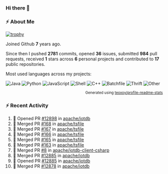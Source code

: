 ### Hi there 👋

### :zap: About Me

[![trophy](https://github-profile-trophy.vercel.app/?username=HTHou&theme=onedark)](https://github.com/ryo-ma/github-profile-trophy)
   
Joined Github **7** years ago.

Since then I pushed **2781** commits, opened **36** issues, submitted **984** pull requests, received **1** stars across **6** personal projects and contributed to **17** public repositories.

Most used languages across my projects:

![Java](https://img.shields.io/static/v1?style=flat-square&label=%E2%A0%80&color=555&labelColor=%23b07219&message=Java%EF%B8%B196.4%25)
![Python](https://img.shields.io/static/v1?style=flat-square&label=%E2%A0%80&color=555&labelColor=%233572A5&message=Python%EF%B8%B10.8%25)
![JavaScript](https://img.shields.io/static/v1?style=flat-square&label=%E2%A0%80&color=555&labelColor=%23f1e05a&message=JavaScript%EF%B8%B10.6%25)
![Shell](https://img.shields.io/static/v1?style=flat-square&label=%E2%A0%80&color=555&labelColor=%2389e051&message=Shell%EF%B8%B10.4%25)
![C++](https://img.shields.io/static/v1?style=flat-square&label=%E2%A0%80&color=555&labelColor=%23f34b7d&message=C%2B%2B%EF%B8%B10.4%25)
![Batchfile](https://img.shields.io/static/v1?style=flat-square&label=%E2%A0%80&color=555&labelColor=%23C1F12E&message=Batchfile%EF%B8%B10.3%25)
![Thrift](https://img.shields.io/static/v1?style=flat-square&label=%E2%A0%80&color=555&labelColor=%23D12127&message=Thrift%EF%B8%B10.2%25)
![Other](https://img.shields.io/static/v1?style=flat-square&label=%E2%A0%80&color=555&labelColor=%23ededed&message=Other%EF%B8%B10.4%25)

<p align="right"><sub>Generated using <a href="https://github.com/marketplace/actions/profile-readme-stats">teoxoy/profile-readme-stats</a></sub></p>


<!--![](https://github.com/HTHou/HTHou/blob/output/github-contribution-grid-snake.svg)-->

<!--![Haonan Hou's github stats](https://github-readme-stats.vercel.app/api?username=HTHou&count_private=true&show_icons=true&theme=onedark)-->

<!--![Haonan Hou's wakatime stats](https://github-readme-stats.vercel.app/api/wakatime?username=HTHou&layout=compact&theme=onedark)-->

<!--![Top Langs](https://github-readme-stats.vercel.app/api/top-langs/?username=HTHou&theme=onedark&layout=compact)-->

### :zap: Recent Activity
<!--START_SECTION:activity-->
1. 💪 Opened PR [#12898](https://github.com/apache/iotdb/pull/12898) in [apache/iotdb](https://github.com/apache/iotdb)
2. 🎉 Merged PR [#168](https://github.com/apache/tsfile/pull/168) in [apache/tsfile](https://github.com/apache/tsfile)
3. 🎉 Merged PR [#167](https://github.com/apache/tsfile/pull/167) in [apache/tsfile](https://github.com/apache/tsfile)
4. 🎉 Merged PR [#166](https://github.com/apache/tsfile/pull/166) in [apache/tsfile](https://github.com/apache/tsfile)
5. 🎉 Merged PR [#165](https://github.com/apache/tsfile/pull/165) in [apache/tsfile](https://github.com/apache/tsfile)
6. 🎉 Merged PR [#163](https://github.com/apache/tsfile/pull/163) in [apache/tsfile](https://github.com/apache/tsfile)
7. 🎉 Merged PR [#8](https://github.com/apache/iotdb-client-csharp/pull/8) in [apache/iotdb-client-csharp](https://github.com/apache/iotdb-client-csharp)
8. 🎉 Merged PR [#12885](https://github.com/apache/iotdb/pull/12885) in [apache/iotdb](https://github.com/apache/iotdb)
9. 💪 Opened PR [#12885](https://github.com/apache/iotdb/pull/12885) in [apache/iotdb](https://github.com/apache/iotdb)
10. 🎉 Merged PR [#12878](https://github.com/apache/iotdb/pull/12878) in [apache/iotdb](https://github.com/apache/iotdb)
<!--END_SECTION:activity-->

<!--
**HTHou/HTHou** is a ✨ _special_ ✨ repository because its `README.md` (this file) appears on your GitHub profile.

Here are some ideas to get you started:

- 🔭 I’m currently working on ...
- 🌱 I’m currently learning ...
- 👯 I’m looking to collaborate on ...
- 🤔 I’m looking for help with ...
- 💬 Ask me about ...
- 📫 How to reach me: ...
- 😄 Pronouns: ...
- ⚡ Fun fact: ...
-->
